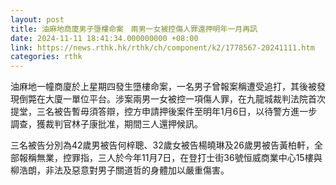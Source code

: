 ```yaml
---
layout: post
title: 油麻地商廈男子墮樓命案　兩男一女被控傷人罪還押明年一月再訊
date: 2024-11-11 18:41:34.000000000 +08:00
link: https://news.rthk.hk/rthk/ch/component/k2/1778567-20241111.htm
categories: rthk
---
```


油麻地一幢商廈於上星期四發生墮樓命案，一名男子曾報案稱遭受追打，其後被發現倒斃在大廈一單位平台。涉案兩男一女被控一項傷人罪，在九龍城裁判法院首次提堂，三名被告暫毋須答辯，控方申請押後案件至明年1月6日，以待警方進一步調查，獲裁判官林子康批准，期間三人還押候訊。

三名被告分別為42歲男被告何梓聰、32歲女被告楊曉琳及26歲男被告黃柏軒，全部報稱無業，控罪指，三人於今年11月7日，在登打士街36號恒威商業中心15樓與柳浩朗，非法及惡意對男子關道哲的身體加以嚴重傷害。
